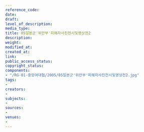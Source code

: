 ```yaml
---
reference_code: 
date: 
draft: 
level_of_description: 
media_type: 
title: 05일본군'위안부'피해자사진전시및영상전2
description: 
weight: 
modified_at: 
created_at: 
link: 
public_access_status: 
copyright_status: 
components:
- "/RG-01-중앙여대협/2005/05일본군'위안부'피해자사진전시및영상전2.jpg"
tags:
- 
creators:
- 
subjects:
- 
sources:
- 
venues:
- 
---
```

